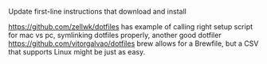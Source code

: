 Update first-line instructions that download and install

https://github.com/zellwk/dotfiles has example of calling right setup script for mac vs pc, symlinking dotfiles properly, 
another good dotfiler https://github.com/vitorgalvao/dotfiles
brew allows for a Brewfile, but a CSV that supports Linux might be just as easy.

